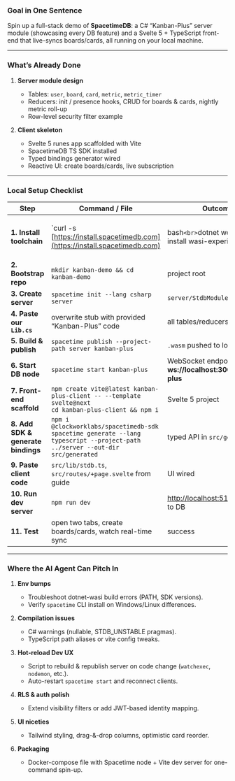 ### Goal in One Sentence

Spin up a full-stack demo of **SpacetimeDB**: a C# “Kanban-Plus” server module (showcasing every DB feature) and a Svelte 5 + TypeScript front-end that live-syncs boards/cards, all running on your local machine.

---

### What’s Already Done

1. **Server module design**

   * Tables: `user`, `board`, `card`, `metric`, `metric_timer`
   * Reducers: init / presence hooks, CRUD for boards & cards, nightly metric roll-up
   * Row-level security filter example
2. **Client skeleton**

   * Svelte 5 runes app scaffolded with Vite
   * SpacetimeDB TS SDK installed
   * Typed bindings generator wired
   * Reactive UI: create boards/cards, live subscription

---

### Local Setup Checklist

| Step                               | Command / File                                                                                                                    | Outcome                                                      |                                   |
| ---------------------------------- | --------------------------------------------------------------------------------------------------------------------------------- | ------------------------------------------------------------ | --------------------------------- |
| **1. Install toolchain**           | \`curl -s [https://install.spacetimedb.com](https://install.spacetimedb.com)                                                      | bash`<br>`dotnet workload install wasi-experimental\`        | `spacetime` CLI + .NET WASI ready |
| **2. Bootstrap repo**              | `mkdir kanban-demo && cd kanban-demo`                                                                                             | project root                                                 |                                   |
| **3. Create server**               | `spacetime init --lang csharp server`                                                                                             | `server/StdbModule.csproj`                                   |                                   |
| **4. Paste our `Lib.cs`**          | overwrite stub with provided “Kanban-Plus” code                                                                                   | all tables/reducers defined                                  |                                   |
| **5. Build & publish**             | `spacetime publish --project-path server kanban-plus`                                                                             | `.wasm` pushed to local registry                             |                                   |
| **6. Start DB node**               | `spacetime start kanban-plus`                                                                                                     | WebSocket endpoint on **ws\://localhost:3000/kanban-plus**   |                                   |
| **7. Front-end scaffold**          | `npm create vite@latest kanban-plus-client -- --template svelte@next`<br>`cd kanban-plus-client && npm i`                         | Svelte 5 project                                             |                                   |
| **8. Add SDK & generate bindings** | `npm i @clockworklabs/spacetimedb-sdk`<br>`spacetime generate --lang typescript --project-path ../server --out-dir src/generated` | typed API in `src/generated`                                 |                                   |
| **9. Paste client code**           | `src/lib/stdb.ts`, `src/routes/+page.svelte` from guide                                                                           | UI wired                                                     |                                   |
| **10. Run dev server**             | `npm run dev`                                                                                                                     | [http://localhost:5173](http://localhost:5173) talking to DB |                                   |
| **11. Test**                       | open two tabs, create boards/cards, watch real-time sync                                                                          | success                                                      |                                   |

---

### Where the AI Agent Can Pitch In

1. **Env bumps**

   * Troubleshoot dotnet-wasi build errors (PATH, SDK versions).
   * Verify `spacetime` CLI install on Windows/Linux differences.

2. **Compilation issues**

   * C# warnings (nullable, STDB\_UNSTABLE pragmas).
   * TypeScript path aliases or vite config tweaks.

3. **Hot-reload Dev UX**

   * Script to rebuild & republish server on code change (`watchexec`, `nodemon`, etc.).
   * Auto-restart `spacetime start` and reconnect clients.

4. **RLS & auth polish**

   * Extend visibility filters or add JWT-based identity mapping.

5. **UI niceties**

   * Tailwind styling, drag-&-drop columns, optimistic card reorder.

6. **Packaging**

   * Docker-compose file with Spacetime node + Vite dev server for one-command spin-up.
